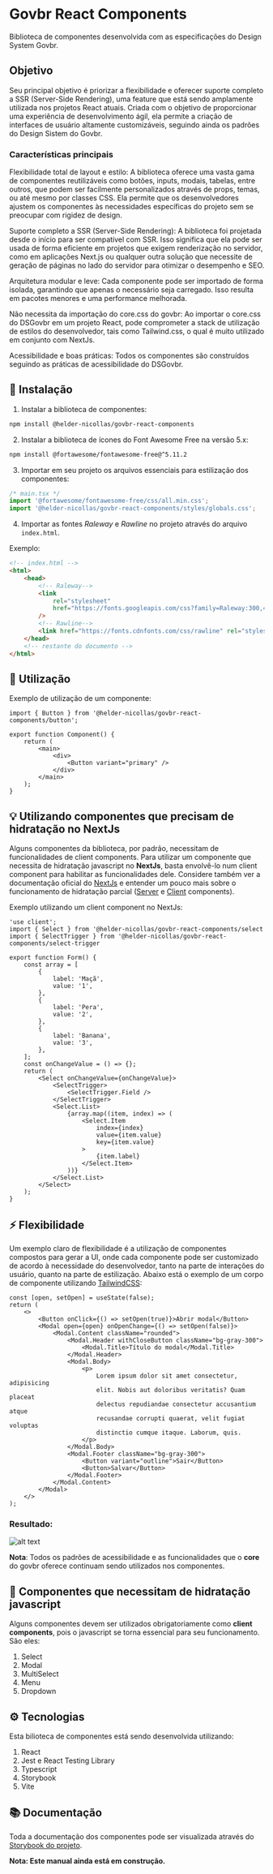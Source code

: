 
# Govbr React Components

Biblioteca de componentes desenvolvida com as especificações do Design System Govbr.

## Objetivo

Seu principal objetivo é priorizar a flexibilidade e oferecer suporte completo a SSR (Server-Side Rendering), uma feature que está sendo amplamente utilizada nos projetos React atuais. Criada com o objetivo de proporcionar uma experiência de desenvolvimento ágil, ela permite a criação de interfaces de usuário altamente customizáveis, seguindo ainda os padrões do Design Sistem do Govbr.

### Características principais

Flexibilidade total de layout e estilo: A biblioteca oferece uma vasta gama de componentes reutilizáveis como botões, inputs, modais, tabelas, entre outros, que podem ser facilmente personalizados através de props, temas, ou até mesmo por classes CSS. Ela permite que os desenvolvedores ajustem os componentes às necessidades específicas do projeto sem se preocupar com rigidez de design.

Suporte completo a SSR (Server-Side Rendering): A biblioteca foi projetada desde o início para ser compatível com SSR. Isso significa que ela pode ser usada de forma eficiente em projetos que exigem renderização no servidor, como em aplicações Next.js ou qualquer outra solução que necessite de geração de páginas no lado do servidor para otimizar o desempenho e SEO.

Arquitetura modular e leve: Cada componente pode ser importado de forma isolada, garantindo que apenas o necessário seja carregado. Isso resulta em pacotes menores e uma performance melhorada.

Não necessita da importação do core.css do govbr: Ao importar o core.css do DSGovbr em um projeto React, pode comprometer a stack de utilização de estilos do desenvolvedor, tais como Tailwind.css, o qual é muito utilizado em conjunto com NextJs.

Acessibilidade e boas práticas: Todos os componentes são construídos seguindo as práticas de acessibilidade do DSGovbr.

## 🚀 Instalação

1. Instalar a biblioteca de componentes:

```sh
npm install @helder-nicollas/govbr-react-components
```

2. Instalar a biblioteca de ícones do Font Awesome Free na versão 5.x:

```sh
npm install @fortawesome/fontawesome-free@^5.11.2
```

3. Importar em seu projeto os arquivos essenciais para estilização dos componentes:

```js
/* main.tsx */
import '@fortawesome/fontawesome-free/css/all.min.css';
import '@helder-nicollas/govbr-react-components/styles/globals.css';
```

4. Importar as fontes _Raleway_ e _Rawline_ no projeto através do arquivo <code>index.html</code>.

Exemplo:

```html
<!-- index.html -->
<html>
    <head>
        <!-- Raleway-->
        <link
            rel="stylesheet"
            href="https://fonts.googleapis.com/css?family=Raleway:300,400,500,600,700,800,900&amp;display=swap"
        />
        <!-- Rawline-->
        <link href="https://fonts.cdnfonts.com/css/rawline" rel="stylesheet" />
    </head>
    <!-- restante do documento -->
</html>
```

## 🔔 Utilização

Exemplo de utilização de um componente:

```tsx
import { Button } from '@helder-nicollas/govbr-react-components/button';

export function Component() {
    return (
        <main>
            <div>
                <Button variant="primary" />
            </div>
        </main>
    );
}
```

## 💡 Utilizando componentes que precisam de hidratação no NextJs

Alguns componentes da biblioteca, por padrão, necessitam de funcionalidades de client components. Para utilizar um componente que necessita de hidratação javascript no **NextJs**, basta envolvê-lo num client component para habilitar as funcionalidades dele. Considere também ver a documentação oficial do [NextJs](https://nextjs.org/docs/app) e entender um pouco mais sobre o funcionamento de hidratação parcial ([Server](https://nextjs.org/docs/app/building-your-application/rendering/server-components) e [Client](https://nextjs.org/docs/app/building-your-application/rendering/client-components) components).

Exemplo utilizando um client component no NextJs:

```tsx
'use client';
import { Select } from '@helder-nicollas/govbr-react-components/select
import { SelectTrigger } from '@helder-nicollas/govbr-react-components/select-trigger

export function Form() {
    const array = [
        {
            label: 'Maçã',
            value: '1',
        },
        {
            label: 'Pera',
            value: '2',
        },
        {
            label: 'Banana',
            value: '3',
        },
    ];
    const onChangeValue = () => {};
    return (
        <Select onChangeValue={onChangeValue}>
            <SelectTrigger>
                <SelectTrigger.Field />
            </SelectTrigger>
            <Select.List>
                {array.map((item, index) => (
                    <Select.Item
                        index={index}
                        value={item.value}
                        key={item.value}
                    >
                        {item.label}
                    </Select.Item>
                ))}
            </Select.List>
        </Select>
    );
}
```

## ⚡ Flexibilidade

Um exemplo claro de flexibilidade é a utilização de componentes compostos para gerar a UI, onde cada componente pode ser customizado de acordo à necessidade do desenvolvedor, tanto na parte de interações do usuário, quanto na parte de estilização. Abaixo está o exemplo de um corpo de componente utilizando [TailwindCSS](https://tailwindcss.com/):

```tsx
const [open, setOpen] = useState(false);
return (
    <>
        <Button onClick={() => setOpen(true)}>Abrir modal</Button>
        <Modal open={open} onOpenChange={() => setOpen(false)}>
            <Modal.Content className="rounded">
                <Modal.Header withCloseButton className="bg-gray-300">
                    <Modal.Title>Título do modal</Modal.Title>
                </Modal.Header>
                <Modal.Body>
                    <p>
                        Lorem ipsum dolor sit amet consectetur, adipisicing
                        elit. Nobis aut doloribus veritatis? Quam placeat
                        delectus repudiandae consectetur accusantium atque
                        recusandae corrupti quaerat, velit fugiat voluptas
                        distinctio cumque itaque. Laborum, quis.
                    </p>
                </Modal.Body>
                <Modal.Footer className="bg-gray-300">
                    <Button variant="outline">Sair</Button>
                    <Button>Salvar</Button>
                </Modal.Footer>
            </Modal.Content>
        </Modal>
    </>
);
```
### Resultado:

![alt text](./public/component-example.png)

**Nota**: Todos os padrões de acessibilidade e as funcionalidades que o **core** do govbr oferece continuam sendo utilizados nos componentes.


## 📝 Componentes que necessitam de hidratação javascript
Alguns componentes devem ser utilizados obrigatoriamente como **client components**, pois o javascript se torna essencial para seu funcionamento. São eles:
1. Select
2. Modal
3. MultiSelect
4. Menu
5. Dropdown


## ⚙️ Tecnologias

Esta bilioteca de componentes está sendo desenvolvida utilizando:

1. React
2. Jest e React Testing Library
3. Typescript
4. Storybook
5. Vite

## 📚 Documentação

Toda a documentação dos componentes pode ser visualizada através do [Storybook do projeto](https://helder-nicollas.github.io/govbr-react-components/).

**Nota: Este manual ainda está em construção.**
